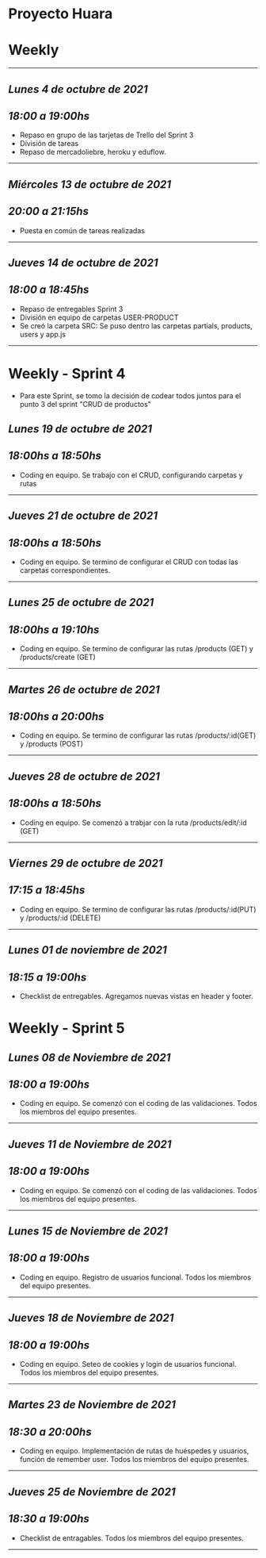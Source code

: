 # Proyecto Huara #
# Weekly #

***
## *Lunes 4 de octubre de 2021* ##
## *18:00 a 19:00hs* ##

* Repaso en grupo de las tarjetas de Trello del Sprint 3
* División de tareas
* Repaso de mercadoliebre, heroku y eduflow.

***
## *Miércoles 13 de octubre de 2021* ##
## *20:00 a 21:15hs* ##

* Puesta en común de tareas realizadas

***
## *Jueves 14 de octubre de 2021* ##
## *18:00 a 18:45hs* ##

* Repaso de entregables Sprint 3
* División en equipo de carpetas USER-PRODUCT
* Se creó la carpeta SRC: Se puso dentro las carpetas partials, products, users y app.js

***

# Weekly - Sprint 4 #

* Para este Sprint, se tomo la decisión de codear todos juntos para el punto 3 del sprint "CRUD de productos"

## *Lunes 19 de octubre de 2021* ##
## *18:00hs a 18:50hs* ##

* Coding en equipo. Se trabajo con el CRUD, configurando carpetas y rutas

***

## *Jueves 21 de octubre de 2021* ##
## *18:00hs a 18:50hs* ##

* Coding en equipo. Se termino de configurar el CRUD con todas las carpetas correspondientes. 

***

## *Lunes 25 de octubre de 2021* ##
## *18:00hs a 19:10hs* ##

* Coding en equipo. Se termino de configurar las rutas /products​ (GET) y /products/create​ (GET)

***

## *Martes 26 de octubre de 2021* ##
## *18:00hs a 20:00hs* ##

* Coding en equipo. Se termino de configurar las rutas /products/​:id​ ​(GET) y /products​ (POST)

***


## *Jueves 28 de octubre de 2021* ##
## *18:00hs a 18:50hs* ##

* Coding en equipo. Se comenzó a trabjar con la ruta /products/edit/:id ​(GET)

***

## *Viernes 29 de octubre de 2021* ##
## *17:15 a 18:45hs* ##

* Coding en equipo. Se termino de configurar las rutas /products/​:id​ (PUT) y /products/​:id​ (DELETE)

***

## *Lunes 01 de noviembre de 2021* ##
## *18:15 a 19:00hs* ##

* Checklist de entregables. Agregamos nuevas vistas en header y footer.


# Weekly - Sprint 5 #

## *Lunes 08 de Noviembre de 2021* ##
## *18:00 a 19:00hs* ##

* Coding en equipo. Se comenzó con el coding de las validaciones. Todos los miembros del equipo presentes.

***

## *Jueves 11 de Noviembre de 2021* ##
## *18:00 a 19:00hs* ##

* Coding en equipo. Se comenzó con el coding de las validaciones. Todos los miembros del equipo presentes.


***

## *Lunes 15 de Noviembre de 2021* ##
## *18:00 a 19:00hs* ##

* Coding en equipo. Registro de usuarios funcional. Todos los miembros del equipo presentes.


***

## *Jueves 18 de Noviembre de 2021* ##
## *18:00 a 19:00hs* ##

* Coding en equipo. Seteo de cookies y login de usuarios funcional. Todos los miembros del equipo presentes.


***

## *Martes 23 de Noviembre de 2021* ##
## *18:30 a 20:00hs* ##

* Coding en equipo. Implementación de rutas de huéspedes y usuarios, función de remember user. Todos los miembros del equipo presentes.


***

## *Jueves 25 de Noviembre de 2021* ##
## *18:30 a 19:00hs* ##

* Checklist de entragables. Todos los miembros del equipo presentes.


***


